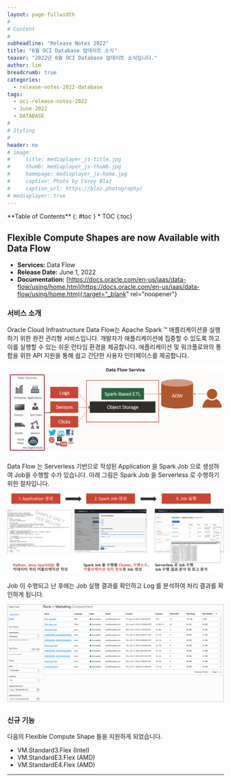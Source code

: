 ```yaml
---
layout: page-fullwidth
#
# Content
#
subheadline: "Release Notes 2022"
title: "6월 OCI Database 업데이트 소식"
teaser: "2022년 6월 OCI Database 업데이트 소식입니다."
author: lim
breadcrumb: true
categories:
  - release-notes-2022-database
tags:
  - oci-release-notes-2022
  - June-2022
  - DATABASE
#
# Styling
#
header: no
# image:
#     title: mediaplayer_js-title.jpg
#     thumb: mediaplayer_js-thumb.jpg
#     homepage: mediaplayer_js-home.jpg
#     caption: Photo by Corey Blaz
#     caption_url: https://blaz.photography/
# mediaplayer: true
---
```


<div class="panel radius" markdown="1">
**Table of Contents**
{: #toc }
*  TOC
{:toc}
</div>

## Flexible Compute Shapes are now Available with Data Flow
* **Services:** Data Flow
* **Release Date:** June 1, 2022
* **Documentation:** 
[https://docs.oracle.com/en-us/iaas/data-flow/using/home.htm](https://docs.oracle.com/en-us/iaas/data-flow/using/home.htm){:target="_blank" rel="noopener"}


### 서비스 소개
Oracle Cloud Infrastructure Data Flow는 Apache Spark ™ 애플리케이션을 실행하기 위한 완전 관리형 서비스입니다. 개발자가 애플리케이션에 집중할 수 있도록 하고 이를 실행할 수 있는 쉬운 런타임 환경을 제공합니다. 애플리케이션 및 워크플로와의 통합을 위한 API 지원을 통해 쉽고 간단한 사용자 인터페이스를 제공합니다. 

![](/assets/img/database/2022/06/01_Data_Flow_Service_overview_1.png)

Data Flow 는 Serverless 기반으로 작성된 Application 을 Spark Job 으로 생성하여 Job을 수행할 수가 있습니다. 아래 그림은 Spark Job 을 Serverless 로 수행하기 위한 절차입니다.

![](/assets/img/database/2022/06/02_Data_Flow_Service_overview_2.png)

Job 이 수행되고 난 후에는 Job 실행 결과를 확인하고 Log 를 분석하여 처리 결과를 확인하게 됩니다.

![](/assets/img/database/2022/06/03_Data_Flow_Service_overview_3.png)

### 신규 기능
다음의 Flexible Compute Shape 들을 지원하게 되었습니다.
* VM.Standard3.Flex (Intel)
* VM.StandardE3.Flex (AMD)
* VM.StandardE4.Flex (AMD)

---

